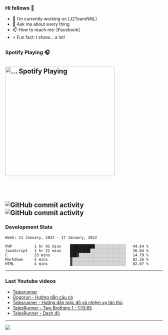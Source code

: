### Hi fellows 👋

- 🔭 I’m currently working on [J2TeamNNL]
- 💬 Ask me about every thing
- 📫 How to reach me: [Facebook]
- ⚡ Fun fact: I share... a lot!


### Spotify Playing 🎧
[<img src="https://spotify-readme-git-master-maoleng.vercel.app/api/spotify-playing" alt="... Spotify Playing" width="350" />](https://open.spotify.com/user/...)
---

<br>

<br>

![GitHub commit activity](https://img.shields.io/github/commit-activity/w/maoleng/maoleng?style=plastic)
![GitHub commit activity](https://img.shields.io/github/commit-activity/m/maoleng/maoleng)
---
### Development Stats
<!--START_SECTION:waka-->
```text
Week: 11 January, 2022 - 17 January, 2022

PHP          1 hr 41 mins    ███████████░░░░░░░░░░░░░░   44.64 % 
JavaScript   1 hr 21 mins    █████████░░░░░░░░░░░░░░░░   36.04 % 
C            33 mins         ███▓░░░░░░░░░░░░░░░░░░░░░   14.79 % 
Markdown     5 mins          ▓░░░░░░░░░░░░░░░░░░░░░░░░   02.26 % 
HTML         4 mins          ▓░░░░░░░░░░░░░░░░░░░░░░░░   02.07 % 
```
<!--END_SECTION:waka-->

---
### Last Youtube videos
<!-- YOUTUBE:START -->
- [Talesrunner](https://www.youtube.com/watch?v=qo5Av4bfCM4)
- [Gogorun - Hướng dẫn câu cá](https://www.youtube.com/watch?v=73_-0yzjK-M)
- [Talesrunner - Hướng dẫn mặc đồ và nhiệm vụ tân thủ](https://www.youtube.com/watch?v=2MCOw0Ca6YA)
- [TalesRunner - Two Brothers 1 - 1:13:65](https://www.youtube.com/watch?v=zzl7wfybhis)
- [TalesRunner - Dash đỏ](https://www.youtube.com/watch?v=3ykgWo7IYVY)
<!-- YOUTUBE:END -->


---
<img align="left" src="https://github-readme-stats.vercel.app/api?username=maoleng&show_icons=true&hide_border=true" />
